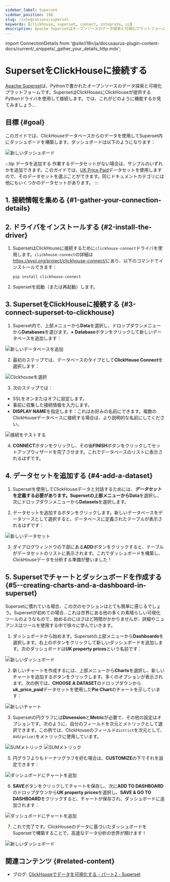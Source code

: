 ```yaml
---
sidebar_label: Superset
sidebar_position: 198
slug: /integrations/superset
keywords: [clickhouse, superset, connect, integrate, ui]
description: Apache Supersetはオープンソースのデータ探索と可視化プラットフォームです。
---
```

import ConnectionDetails from '@site/i18n/ja/docusaurus-plugin-content-docs/current/_snippets/_gather_your_details_http.mdx';

# SupersetをClickHouseに接続する

<a href="https://superset.apache.org/" target="_blank">Apache Superset</a>は、Pythonで書かれたオープンソースのデータ探索と可視化プラットフォームです。SupersetはClickHouseにClickHouseが提供するPythonドライバを使用して接続します。では、これがどのように機能するか見てみましょう...

## 目標 {#goal}

このガイドでは、ClickHouseデータベースからのデータを使用してSuperset内にダッシュボードを構築します。ダッシュボードは以下のようになります：

![新しいダッシュボード](./images/superset_12.png)

:::tip データを追加する
作業するデータセットがない場合は、サンプルのいずれかを追加できます。このガイドでは、[UK Price Paid](/getting-started/example-datasets/uk-price-paid.md)データセットを使用しますので、そのデータセットを選ぶことができます。同じドキュメントカテゴリには他にもいくつかのデータセットがあります。
:::

## 1. 接続情報を集める {#1-gather-your-connection-details}
<ConnectionDetails />

## 2. ドライバをインストールする {#2-install-the-driver}

1. SupersetはClickHouseに接続するために`clickhouse-connect`ドライバを使用します。`clickhouse-connect`の詳細は<a href="https://pypi.org/project/clickhouse-connect/" target="_blank">https://pypi.org/project/clickhouse-connect/</a>にあり、以下のコマンドでインストールできます：

    ```console
    pip install clickhouse-connect
    ```

2. Supersetを起動（または再起動）します。

## 3. SupersetをClickHouseに接続する {#3-connect-superset-to-clickhouse}

1. Superset内で、上部メニューから**Data**を選択し、ドロップダウンメニューから**Databases**を選びます。**+ Database**ボタンをクリックして新しいデータベースを追加します：

![新しいデータベースを追加](./images/superset_01.png)

2. 最初のステップでは、データベースのタイプとして**ClickHouse Connect**を選択します：

![Clickhouseを選択](./images/superset_02.png)

3. 次のステップでは：
  - SSLをオンまたはオフに設定します。
  - 事前に収集した接続情報を入力します。
  - **DISPLAY NAME**を指定します：これはお好みの名前にできます。複数のClickHouseデータベースに接続する場合は、より説明的な名前にしてください。

![接続をテストする](./images/superset_03.png)

4. **CONNECT**ボタンをクリックし、その後**FINISH**ボタンをクリックしてセットアップウィザードを完了させます。これでデータベースのリストに表示されるはずです。

## 4. データセットを追加する {#4-add-a-dataset}

1. Supersetを使用してClickHouseデータと対話するためには、**_データセット_**を定義する必要があります。Supersetの上部メニューから**Data**を選択し、次にドロップダウンメニューから**Datasets**を選択します。

2. データセットを追加するボタンをクリックします。新しいデータベースをデータソースとして選択すると、データベースに定義されたテーブルが表示されるはずです：

![新しいデータセット](./images/superset_04.png)

3. ダイアログウィンドウの下部にある**ADD**ボタンをクリックすると、テーブルがデータセットのリストに表示されます。これでダッシュボードを構築し、ClickHouseデータを分析する準備が整いました！

## 5. Supersetでチャートとダッシュボードを作成する {#5--creating-charts-and-a-dashboard-in-superset}

Supersetに慣れている場合、この次のセクションはとても簡単に感じるでしょう。Supersetが初めての場合...これは世界にある他の多くの素晴らしい可視化ツールのようなもので、始めるのにはさほど時間がかかりませんが、詳細やニュアンスはツールを使用する中で徐々に学んでいきます。

1. ダッシュボードから始めます。Supersetの上部メニューから**Dashboards**を選択します。右上のボタンをクリックして新しいダッシュボードを追加します。次のダッシュボードは**UK property prices**という名前です：

![新しいダッシュボード](./images/superset_05.png)

2. 新しいチャートを作成するには、上部メニューから**Charts**を選択し、新しいチャートを追加するボタンをクリックします。多くのオプションが表示されます。次の例では、**CHOOSE A DATASET**のドロップダウンから**uk_price_paid**データセットを使用した**Pie Chart**のチャートを示しています：

![新しいチャート](./images/superset_06.png)

3. Supersetの円グラフには**Dimension**と**Metric**が必要で、その他の設定はオプションです。次のように、自分のフィールドを次元とメトリックとして選択できます。この例では、ClickHouseのフィールド`district`を次元として、`AVG(price)`をメトリックに使用しています。

![SUMメトリック](./images/superset_08.png)
![SUMメトリック](./images/superset_09.png)

5. 円グラフよりもドーナツグラフを好む場合は、**CUSTOMIZE**の下でそれを設定できます：

![ダッシュボードにチャートを追加](./images/superset_10.png)

6. **SAVE**ボタンをクリックしてチャートを保存し、次に**ADD TO DASHBOARD**のドロップダウンから**UK property prices**を選択し、**SAVE & GO TO DASHBOARD**をクリックすると、チャートが保存され、ダッシュボードに追加されます：

![ダッシュボードにチャートを追加](./images/superset_11.png)

7. これで完了です。ClickHouseのデータに基づいたダッシュボードをSupersetで構築することで、高速なデータ分析の世界が開けます！

![新しいダッシュボード](./images/superset_12.png)

## 関連コンテンツ {#related-content}

- ブログ: [ClickHouseでデータを可視化する - パート2 - Superset](https://clickhouse.com/blog/visualizing-data-with-superset)
